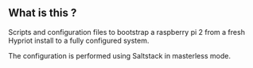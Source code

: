 ## What is this ?

Scripts and configuration files to bootstrap a raspberry pi 2 from a fresh
Hypriot install to a fully configured system.

The configuration is performed using Saltstack in masterless mode.


